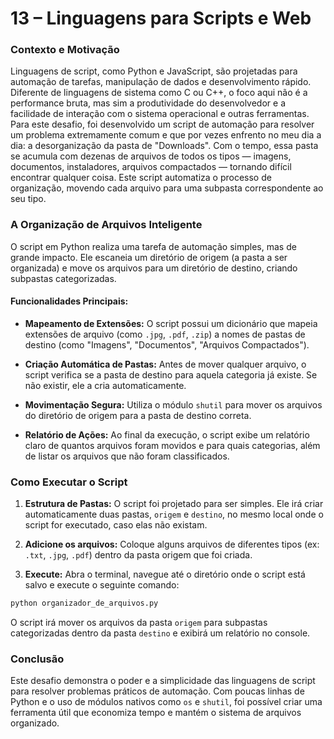 # 13 – Linguagens para Scripts e Web

### Contexto e Motivação
Linguagens de script, como Python e JavaScript, são projetadas para automação de tarefas, manipulação de dados e desenvolvimento rápido. Diferente de linguagens de sistema como C ou C++, o foco aqui não é a performance bruta, mas sim a produtividade do desenvolvedor e a facilidade de interação com o sistema operacional e outras ferramentas. Para este desafio, foi desenvolvido um script de automação para resolver um problema extremamente comum e que por vezes enfrento no meu dia a dia: a desorganização da pasta de "Downloads". Com o tempo, essa pasta se acumula com dezenas de arquivos de todos os tipos — imagens, documentos, instaladores, arquivos compactados — tornando difícil encontrar qualquer coisa. Este script automatiza o processo de organização, movendo cada arquivo para uma subpasta correspondente ao seu tipo.

### A Organização de Arquivos Inteligente
O script em Python realiza uma tarefa de automação simples, mas de grande impacto. Ele escaneia um diretório de origem (a pasta a ser organizada) e move os arquivos para um diretório de destino, criando subpastas categorizadas.
#### Funcionalidades Principais:
- **Mapeamento de Extensões:** O script possui um dicionário que mapeia extensões de arquivo (como `.jpg`, `.pdf`, `.zip`) a nomes de pastas de destino (como "Imagens", "Documentos", "Arquivos Compactados").

- **Criação Automática de Pastas:** Antes de mover qualquer arquivo, o script verifica se a pasta de destino para aquela categoria já existe. Se não existir, ele a cria automaticamente.

- **Movimentação Segura:** Utiliza o módulo `shutil` para mover os arquivos do diretório de origem para a pasta de destino correta.

- **Relatório de Ações:** Ao final da execução, o script exibe um relatório claro de quantos arquivos foram movidos e para quais categorias, além de listar os arquivos que não foram classificados.

### Como Executar o Script
1. **Estrutura de Pastas:** O script foi projetado para ser simples. Ele irá criar automaticamente duas pastas, `origem` e `destino`, no mesmo local onde o script for executado, caso elas não existam.

2. **Adicione os arquivos:** Coloque alguns arquivos de diferentes tipos (ex: `.txt`, `.jpg`, `.pdf`) dentro da pasta origem que foi criada.

3. **Execute:** Abra o terminal, navegue até o diretório onde o script está salvo e execute o seguinte comando:
```bash
python organizador_de_arquivos.py
```

O script irá mover os arquivos da pasta `origem` para subpastas categorizadas dentro da pasta `destino` e exibirá um relatório no console.

### Conclusão
Este desafio demonstra o poder e a simplicidade das linguagens de script para resolver problemas práticos de automação. Com poucas linhas de Python e o uso de módulos nativos como `os` e `shutil`, foi possível criar uma ferramenta útil que economiza tempo e mantém o sistema de arquivos organizado.
